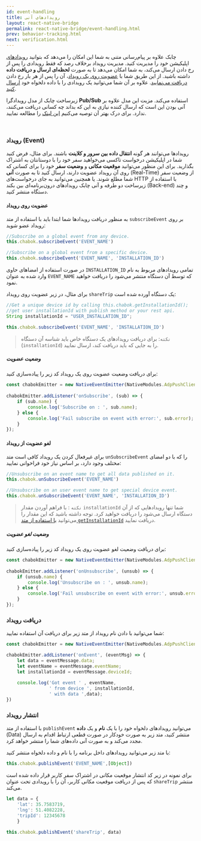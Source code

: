 ```yaml
---
id: event-handling
title: رویدادهای آنی
layout: react-native-bridge
permalink: react-native-bridge/event-handling.html
prev: behavior-tracking.html
next: verification.html
---
```


چابک علاوه بر پیام‌رسانی متنی به شما این امکان را می‌دهد که بتوانید [رویدادهای](/react-native/event-handling.html#رویداد-event) اپلیکیشن خود را مدیریت کنید. مدیریت رویداد برخلاف رصد که فقط رویدادی را پس از رخ دادن ارسال می‌کند، به شما امکان می‌دهد تا به صورت **لحظه‌ای ارسال و دریافت داده** داشته باشید. از این طریق شما با [عضویت روی یک رویداد](/react-native/event-handling.html#عضویت-روی-رویداد)، آن را پس از هر بار رخ دادن [دریافت می‌نمایید](/react-native/event-handling.html#دریافت-رویداد). علاوه بر آن شما می‌توانید یک رویدادی را با داده دلخواه خود [ارسال کنید](/react-native/event-handling.html#انتشار-رویداد).

زیرساخت چابک از مدل رویدادگرا **Pub/Sub** استفاده می‌کند. مزیت این مدل علاوه بر آنی بودن این است که ارسال کننده نیازی به این که بداند چه کسانی دریافت می‌کنند، ندارد. برای درک بهتر آن توصیه می‌کنیم [این لینک](https://en.wikipedia.org/wiki/Publish%E2%80%93subscribe_pattern) را مطالعه نمایید.

<Br>

### رویداد (Event)

رویدادها می‌توانند هر گونه **انتقال داده بین سرور و کلاینت** باشند. برای مثال، فرض کنید شما در اپلیکیشن درخواست تاکسی می‌خواهید سفر خود را با دوستانتان به اشتراک بگذارید. برای این منظور می‌توانید **موقعیت مکانی** و **وضعیت سفر** خود را برای کسانی که روی آن رویداد عضویت دارند، ارسال کنید تا به صورت **آنی‌** (Real-Time) از وضعیت سفر شما مطلع شوند. یا همچنین می‌توانید به جای درخواست‌های HTTP با استفاده از زیرساخت دو طرفه و آنی چابک رویدادهای درون‌برنامه‌ای بین بکند (Back-end) و چند دستگاه منتشر کنید.   

#### عضویت روی رویداد

به منظور دریافت رویدادها شما ابتدا باید با استفاده از متد `subscribeEvent` بر روی رویداد عضو شوید:

```javascript
//Subscribe on a global event from any device. 
this.chabok.subscribeEvent('EVENT_NAME')

//Subscribe on a global event from a specific device.
this.chabok.subscribeEvent('EVENT_NAME', 'INSTALLATION_ID')
```

در صورت استفاده از امضاهای حاوی `INSTALLATION_ID` تمامی رویدادهای مربوط به نام وارد شده به عنوان `EVENT_NAME` که توسط آن دستگاه منتشر می‌شود را دریافت خواهید نمود.

برای مثال، در زیر عضویت روی رویداد `shareTrip` یک دستگاه آورده شده است:

```javascript
//Get a unique device id by calling this.chabok.getInstallationId();
//get user installationId with publish method or your rest api.
String installationId = "USER_INSTALLATION_ID";

this.chabok.subscribeEvent('EVENT_NAME', 'INSTALLATION_ID')
```

> `نکته`: برای دریافت رویدادهای یک دستگاه خاص باید شناسه آن دستگاه (`installationId`) را به جایی که باید دریافت کند، ارسال نمایید.

##### وضعیت عضویت  

برای دریافت وضعیت عضویت روی یک رویداد کد زیر را پیاده‌سازی کنید:

```javascript
const chabokEmitter = new NativeEventEmitter(NativeModules.AdpPushClient);  
  
chabokEmitter.addListener('onSubscribe', (sub) => {  
    if (sub.name) {
        console.log('Subscribe on : ', sub.name);
    } else {
        console.log('Fail subscribe on event with error:', sub.error);
    }
});
```

#### لغو عضویت از رویداد

برای غیرفعال کردن یک رویداد کافی است متد `unSubscribeEvent` را که با دو امضای مختلف وجود دارد، بر اساس نیاز خود فراخوانی نمایید:

```javascript
//Unsubscribe on an event name to get all data published on it.
this.chabok.unSubscribeEvent('EVENT_NAME')

//Unsubscribe on an user event name to get special device event. 
this.chabok.unSubscribeEvent('EVENT_NAME', 'INSTALLATION_ID')
```


> `نکته` : با فراهم آوردن مقدار `installationId` شما تنها رویدادهایی که از آن دستگاه ارسال می‌شود را دریافت خواهید کرد. توجه داشته باشید که این مقدار را می‌توانید [با استفاده از متد `getInstallationId`](/react-native-bridge/features.html#دریافت-شناسه-دستگاه
) دریافت نمایید.

##### وضعیت لغو عضویت  

برای دریافت وضعیت لغو عضویت روی یک رویداد کد زیر را پیاده‌سازی کنید:

```javascript
const chabokEmitter = new NativeEventEmitter(NativeModules.AdpPushClient);  
  
chabokEmitter.addListener('onUnsubscribe', (unsub) => {  
    if (unsub.name) {
        console.log('Unsubscribe on : ', unsub.name);
    } else {
        console.log('Fail unsubscribe on event with error:', unsub.error);
    }
});
```

### دریافت رویداد

شما می‌توانید با دادن نام رویداد از متد زیر برای دریافت آن استفاده نمایید:

```javascript
const chabokEmitter = new NativeEventEmitter(NativeModules.AdpPushClient); 

chabokEmitter.addListener('onEvent', (eventMsg) => {
    let data = eventMessage.data;
    let eventName = eventMessage.eventName;
    let installationId = eventMessage.deviceId;
    
    console.log('Got event ' , eventName, 
			    ' from device ', installationId, 
			    ' with data ',data);
})
```

### انتشار رویداد 

با استفاده از متد `publishEvent` می‌توانید رویدادهای دلخواه خود را با یک **نام** و یک **داده** (Data) منتشر کنید، متد زیر به صورت خودکار در صورت قطعی ارتباط اقدام به ارسال مجدد می‌کند و به صورت آنی داده‌های شما را منتشر خواهد کرد. 

با متد زیر می‌توانید رویدادهای داخل برنامه را با نام و داده دلخواه منتشر کنید:

```javascript
this.chabok.publishEvent('EVENT_NAME',[Object])
```

برای نمونه در زیر کد انتشار موقعیت مکانی در اشتراک سفر کاربر قرار داده شده است که پس از دریافت موقعیت مکانی کاربر، آن را با رویدادی تحت عنوان `shareTrip` منتشر می‌کند.

```javascript
let data = {
    'lat': 35.7583719,  
    'lng': 51.4082228,  
    'tripId': 12345678
    }  
  
this.chabok.publishEvent('shareTrip', data)
```
